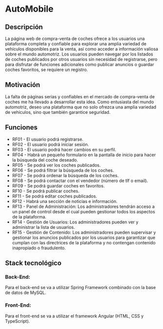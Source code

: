 # AutoMobile

## Descripción

La página web de compra-venta de coches ofrece a los usuarios una plataforma completa y
confiable para explorar una amplia variedad de vehículos disponibles para la venta, así
como acceder a información valiosa sobre el mundo automotriz. Los usuarios pueden
navegar por los listados de coches publicados por otros usuarios sin necesidad de
registrarse, pero para disfrutar de funciones adicionales como publicar anuncios o guardar
coches favoritos, se requiere un registro.

## Motivación

La falta de páginas serias y confiables en el mercado de compra-venta de coches me ha
llevado a desarrollar esta idea. Como entusiasta del mundo automotriz, deseo una
plataforma que no solo ofrezca una amplia variedad de vehículos, sino que también
garantice seguridad.

## Funciones

- RF01 - El usuario podrá registrarse.
- RF02 - El usuario podrá iniciar sesión.
- RF03 - El usuario podrá hacer cambios en su perfil.
- RF04 - Habrá un pequeño formulario en la pantalla de inicio para hacer la búsqueda
  del coche deseado.
- RF05 - Se podrá ver los coches publicados.
- RF06 - Se podrá filtrar la búsqueda de los coches.
- RF07 - Se podrá ordenar la búsqueda de los coches.
- RF08 - Se podrá contactar con el vendedor (número de tlf o email).
- RF09 - Se podrá guardar coches en favoritos.
- RF10 - Se podrá publicar coches.
- RF11 - Se podrá editar coches publicados.
- RF12 - Habrá una sección de noticias e información.
- RF13 - Panel de Administración: Los administradores tendrán acceso a un panel de
  control desde el cual pueden gestionar todos los aspectos de la plataforma.
- RF14 - Gestión de Usuarios: Los administradores pueden ver y administrar la lista de
  usuarios.
- RF15 - Gestión de Contenido: Los administradores pueden supervisar y gestionar
  los anuncios publicados por los usuarios para garantizar que cumplan con las
  directrices de la plataforma y no contengan contenido inapropiado o fraudulento.

## Stack tecnológico

### Back-End:

Para el back-end se va a utilizar Spring Framework combinado con la base
de datos de MySQL.

### Front-End:

Para el front-end se va a utilizar el framework Angular (HTML, CSS y
TypeScript).
